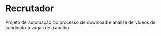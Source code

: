 # Recrutador
Projeto de automação do processo de download e análise de vídeos de candidato à vagas de trabalho.

